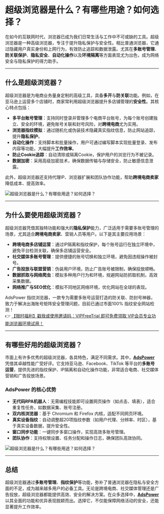 # 超级浏览器是什么？有哪些用途？如何选择？

在如今的互联网时代，浏览器已成为我们日常生活与工作中不可或缺的工具。超级浏览器是一种高级浏览器，专注于提升隐私保护与安全性。相比普通浏览器，它通过隐藏用户真实身份和上网行为，有效防止追踪和数据泄露。尤其在**多账号管理**、**防关联保护**、**隐私安全**、**自动化操作**以及**环境隔离**等方面表现尤为出色，成为网络安全与隐私保护的得力助手。

---

## 什么是超级浏览器？

超级浏览器是为电商业务量身定制的高级工具，具备**多开**与**防关联**功能。例如，在亚马逊上运营多个店铺时，商家常利用超级浏览器提升多店铺管理的**安全性**。其核心特点包括：

- **多平台账号管理**：支持同时登录并管理多个电商平台账号，为每个账号创建独立、安全的环境，避免账号关联和封号风险，对**跨境电商**尤为实用。
- **浏览器指纹模拟**：通过随机化或伪装技术隐藏真实指纹信息，防止网站追踪，提升**隐私保护**。
- **自动化操作**：支持脚本和批量操作，用户可通过编写脚本实现批量登录、发布内容等功能，大幅提升**工作效率**。
- **防止Cookie追踪**：自动清除或隔离Cookie，保护用户的浏览行为不被记录。
- **数据加密**：采用高级加密技术，确保数据传输与存储安全，防止敏感信息泄露。

此外，超级浏览器还支持代理IP、浏览器扩展和团队协作功能，帮助**跨境电商卖家**降低成本、提高效率。

![超级浏览器是什么？有哪些用途？如何选择？](https://198301.xyz/img/16886812.webp)

---

## 为什么要使用超级浏览器？

超级浏览器凭借其独特功能和强大的**隐私保护**能力，广泛适用于需要多账号管理的场景，尤其适合**跨境电商卖家**、营销人员等用户。以下是其主要应用场景：

- **跨境电商多店铺运营**：通过IP隔离和指纹保护，每个账号运行在独立环境中，避免平台检测关联，确保多店铺运营安全。
- **社交媒体多账号管理**：提供便捷的账号切换和独立环境，避免因违规操作被封号。
- **广告投放与联盟营销**：伪装用户环境，防止广告账号被限制，确保投放顺畅。
- **数据抓取与网络爬虫**：模拟多种用户行为和环境，规避网站防抓取机制，高效采集数据。
- **网络推广与SEO优化**：模拟不同地区网络环境，优化网站在全球的表现。

AdsPower 指纹浏览器，一款专为需要多账号运营打造的防关联、防封号神器，致力于解决出海账号矩阵安全管理问题，目前已通过市面100% 指纹安全网站检测！  
👉 [【限时福利】戳我或使用邀请码：VIPFreeTrial 即可免费领取 VIP会员专业功能浏览器环境试用！](https://bit.ly/adspower_free)

---

## 有哪些好用的超级浏览器？

市面上有许多优秀的超级浏览器，各具特色，满足不同需求。其中，**[AdsPower](https://bit.ly/adspower_free)** 凭借其卓越性能广受好评。它支持亚马逊、Facebook、TikTok 等平台的**多账号运营**，提供先进的指纹保护、IP隔离和自动化操作功能，非常适合电商、社交媒体营销和广告投放场景。

### AdsPower 的核心优势

- **无代码RPA机器人**：无需编程技能即可设置网页操作（如点击、填表），适合重复性任务，如数据采集、账号注册。
- **双内核浏览器**：基于 Chromium 和 Firefox 内核，适配不同网页环境。
- **真实设备指纹**：自动调整超20项指纹参数（如用户代理、分辨率、时区），基于真实设备数据，提升安全性。
- **窗口同步功能**：一键同步多窗口操作，实现高效多账号管理。
- **团队协作**：支持权限设置、任务分配和操作日志，确保团队高效协同。

![超级浏览器是什么？有哪些用途？如何选择？](https://198301.xyz/img/5532460212.webp)

---

## 总结

超级浏览器通过**多账号管理**、**指纹保护**等功能，弥补了普通浏览器在隐私与安全方面的不足，成为越来越多用户的必备工具。无论是跨境电商、社交媒体管理还是广告投放，超级浏览器都能提供高效、安全的解决方案。在众多选择中，**[AdsPower](https://bit.ly/adspower_free)** 以其全面的功能和优异表现脱颖而出。选择它，不仅能保障网络活动的安全，还能显著提升工作效率。